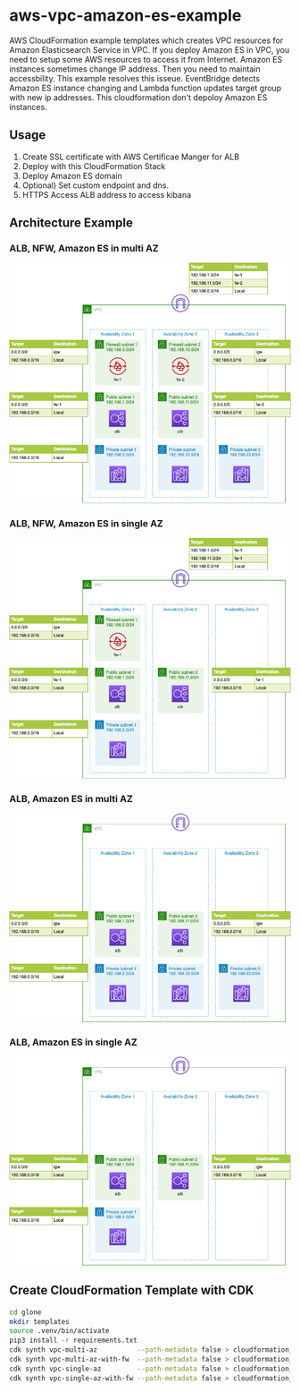 # aws-vpc-amazon-es-example

AWS CloudFormation example templates which creates VPC resources for Amazon Elasticsearch Service in VPC. If you deploy Amazon ES in VPC, you need to setup some AWS resources to access it from Internet. Amazon ES instances sometimes change IP address. Then you need to maintain accessbility. This example resolves this isseue. EventBridge detects Amazon ES instance changing and Lambda function updates target group with new ip addresses.
This cloudformation don't depoloy Amazon ES instances.

## Usage

1. Create SSL certificate with AWS Certificae Manger for ALB
2. Deploy with this CloudFormation Stack
3. Deploy Amazon ES domain
4. Optional) Set custom endpoint and dns.
5. HTTPS Access ALB address to access kibana

## Architecture Example

### ALB, NFW, Amazon ES in multi AZ

![vpc-multi-az-with-fw](images/vpc-multi-az-with-fw.png)

### ALB, NFW, Amazon ES in single AZ

![vpc-multi-az-with-fw](images/vpc-single-az-with-fw.png)

### ALB, Amazon ES in multi AZ

![vpc-multi-az](images/vpc-multi-az.png)

### ALB, Amazon ES in single AZ

![vpc-single-az](images/vpc-single-az.png)

## Create CloudFormation Template with CDK

```bash
cd glone 
mkdir templates
source .venv/bin/activate
pip3 install -r requirements.txt
cdk synth vpc-multi-az          --path-metadata false > cloudformation_template/vpc-multi-az.template
cdk synth vpc-multi-az-with-fw  --path-metadata false > cloudformation_template/vpc-multi-az-with-fw.template
cdk synth vpc-single-az         --path-metadata false > cloudformation_template/vpc-single-az.template
cdk synth vpc-single-az-with-fw --path-metadata false > cloudformation_template/vpc-single-az-with-fw.template
```
